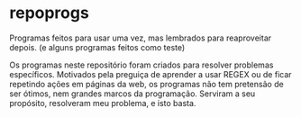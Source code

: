 # repoprogs
Programas feitos para usar uma vez, mas lembrados para reaproveitar depois. (e alguns programas feitos como teste)

Os programas neste repositório foram criados para resolver problemas específicos. Motivados pela preguiça de aprender a usar REGEX ou de ficar repetindo ações em páginas da web, os programas não tem pretensão de ser ótimos, nem grandes marcos da programação. Serviram a seu propósito, resolveram meu problema, e isto basta.

